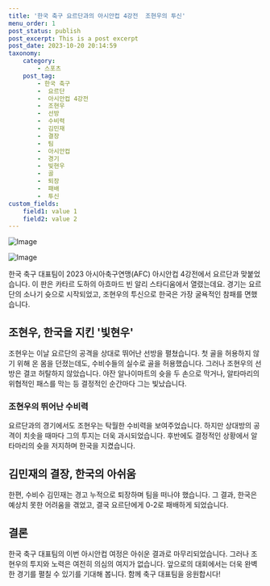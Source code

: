 ```yaml
---
title: '한국 축구 요르단과의 아시안컵 4강전  조현우의 투신'
menu_order: 1
post_status: publish
post_excerpt: This is a post excerpt
post_date: 2023-10-20 20:14:59
taxonomy:
    category:
        - 스포츠
    post_tag:
        - 한국 축구
        -  요르단
        -  아시안컵 4강전
        -  조현우
        -  선방
        -  수비력
        -  김민재
        -  결장
        -  팀
        -  아시안컵
        -  경기
        -  빛현우
        -  골
        -  퇴장
        -  패배
        -  투신
custom_fields:
    field1: value 1
    field2: value 2
---
```


![Image](https://imgnews.pstatic.net/image/468/2024/02/07/0001028782_001_20240207021804953.jpg?type=w647)

![Image](https://imgnews.pstatic.net/image/468/2024/02/07/0001028782_002_20240207021804995.jpg?type=w647)


한국 축구 대표팀이 2023 아시아축구연맹(AFC) 아시안컵 4강전에서 요르단과 맞붙었습니다. 이 판은 카타르 도하의 아흐마드 빈 알리 스타디움에서 열렸는데요. 경기는 요르단의 소나기 슛으로 시작되었고, 조현우의 투신으로 한국은 가장 굴욕적인 참패를 면했습니다.

## 조현우, 한국을 지킨 '빛현우'
조현우는 이날 요르단의 공격을 상대로 뛰어난 선방을 펼쳤습니다. 첫 골을 허용하지 않기 위해 온 몸을 던졌는데도, 수비수들의 실수로 골을 허용했습니다. 그러나 조현우의 선방은 결코 허탈하지 않았습니다. 야잔 알나이마트의 슛을 두 손으로 막거나, 알타마리의 위협적인 패스를 막는 등 결정적인 순간마다 그는 빛났습니다.

### 조현우의 뛰어난 수비력
요르단과의 경기에서도 조현우는 탁월한 수비력을 보여주었습니다. 하지만 상대방의 공격이 치솟을 때마다 그의 투지는 더욱 과시되었습니다. 후반에도 결정적인 상황에서 알타마리의 슛을 저지하며 한국을 지켰습니다.

## 김민재의 결장, 한국의 아쉬움
한편, 수비수 김민재는 경고 누적으로 퇴장하며 팀을 떠나야 했습니다. 그 결과, 한국은 예상치 못한 어려움을 겪었고, 결국 요르단에게 0-2로 패배하게 되었습니다.

## 결론
한국 축구 대표팀의 이번 아시안컵 여정은 아쉬운 결과로 마무리되었습니다. 그러나 조현우의 투지와 노력은 여전히 의심의 여지가 없습니다. 앞으로의 대회에서는 더욱 완벽한 경기를 펼칠 수 있기를 기대해 봅니다. 함께 축구 대표팀을 응원합시다!
